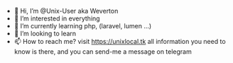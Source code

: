 - 👋 Hi, I’m @Unix-User aka Weverton
- 👀 I’m interested in everything
- 🌱 I’m currently learning php, (laravel, lumen ...)
- 💞️ I’m looking to learn
- 📫 How to reach me? visit https://unixlocal.tk all information you need to know is there, and you can send-me a message on telegram

<!---
Unix-User/Unix-User is a ✨ special ✨ repository because its `README.md` (this file) appears on your GitHub profile.
You can click the Preview link to take a look at your changes.
--->
